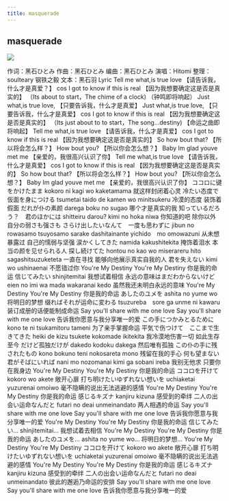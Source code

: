 ```yaml
---
title: masquerade
---
```


## masquerade

![](https://tva1.sinaimg.cn/large/007S8ZIlgy1gijd4pkt8xj31c00u01kx.jpg)

作词：黑石ひとみ
作曲：黑石ひとみ
编曲：黑石ひとみ
演唱：Hitomi
整理：soulteary 钢铁之毅
文本：黑石羽
Lyric
Tell me what,is true love
【请告诉我，什么才是真爱？】
cos I got to know if this is real
【因为我想要确定这是否是真实的】
（Its about to start，The chime of a clock)
（钟鸣即将响起）
Just what,is true love,
【只要告诉我，什么才是真爱】
Just what,is true love,
【只要告诉我，什么才是真爱】
cos I got to know if this is real
【因为我想要确定这是否是真实的】
（Its just about to to start，The song...destiny)
【命运之曲即将响起】
Tell me what,is true love
【请告诉我，什么才是真爱】
cos I got to know if this is real
【因为我想要确定这是否是真实的】
So how bout that?
【所以将会怎么样？】
How bout you?
【所以你会怎么想？】
Baby Im glad youve met me
【亲爱的，我很高兴认识了你】
Tell me what,is true love
【请告诉我，什么才是真爱】
cos I got to know if this is real
【因为我想要确定这是否是真实的】
So how bout that?
【所以将会怎么样？】
How bout you?
【所以你会怎么想？】
Baby Im glad youve met me
【亲爱的，我很高兴认识了你】
ココロに键をかけたまま
kokoro ni kagi wo kaketamama
就这样封闭着心灵
冷たい态度で　仮面を身につける
tsumetai taido de kamen wo minitsukeru
冷漠的态度 装饰着假面
だれが仆の素颜
darega boku no sugao
哪个才是真实的我
知っているだろう？　君のほかには
shitteiru darou? kimi no hoka niwa
你知道的吧 除你以外
自分の弱さも强さも さらけ出したいなんて　一度も思わずに
jibun no rowasamo tsuyosamo sarake dashitainante yichido　mo omowazuni
从未想暴露过 自己的懦弱与坚强
涙かくしてきた
namida kakushitekita
掩饰着泪水
本当の颜を见せられる人 探し続けてた
hontou no kao wo miserareru hito sagashitsuzuketeta
一直在寻找 能够向他展示真实自我的人
君を失えない
kimi wo ushinaenai
不愿错过你
You're My Destiny
You're My Destiny
你是我的命运
信じてみたい
shinjitemitai
我想试着相信
永远の意味はまだわからないけど
eien no imi wa mada wakaranai kedo
虽然我还未明白永远的意味
You're My Destiny
You're My Destiny
你是我的命运
あしたのユメを
ashita no yume wo
将明日的梦想
缀ればそれが运命に変わる
tsuzureba　sore ga unme ni kawaru
装订成册的话便能制成命运
Say you'll share with me one love
Say you'll share with me one love
告诉我你愿意与我分享唯一的爱
この手につかみとるために
kono te ni tsukamitoru tameni
为了亲手掌握命运
平気で伤つけて　ここまで生きてきた
heiki de kizu tsukete kokomade ikitekita
我冷漠地伤害一切 如此生存至今
だけど孤独だけが
dakedo kodoku dakega
然后唯有孤独
この仆の手に残されたもの
kono bokuno teni nokosareta mono
残留在我的手心
何も望まない　君がそばにいれば
nani mo nozomanai kimi ga sobani ireba
我别无他求 只要你在我身边
You're My Destiny
You're My Destiny
你是我的命运
ココロを开けて
kokoro wo akete
敞开心扉
打ち明けたいゆずれない想いを
uchiaketai yuzurenai omoiwo
毫不隐瞒的说出无法逃避的感情
You're My Destiny
You're My Destiny
你是我的命运
感じるキズナ
kanjiru kizuna
感受到的牵绊
二人の出会い运命なんだと
futari no deai unmeinandato
两人相遇的命运
Say you'll share with me one love
Say you'll share with me one love
告诉我你愿意与我分享唯一的爱
You're My Destiny
You're My Destiny
你是我的命运
信じてみたい…
shinjitemitai…
我想试着去相信
You're My Destiny
You're My Destiny
你是我的命运
あしたのユメを…
ashita no yume wo…
将明日的梦想…
You're My Destiny
You're My Destiny
ココロを开けて
kokoro wo akete
敞开心扉
打ち明けたいゆずれない想いを
uchiaketai yuzurenai omoiwo
毫不隐瞒的说出无法逃避的感情
You're My Destiny
You're My Destiny
你是我的命运
感じるキズナ
kanjiru kizuna
感受到的牵绊
二人の出会い运命なんだと
futari no deai unmeinandato
彼此的邂逅乃命运的安排
Say you'll share with me one love
Say you'll share with me one love
告诉我你愿意与我分享唯一的爱